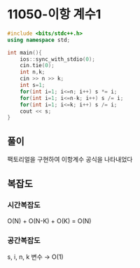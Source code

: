 # 11050-이항 계수1

```cpp
#include <bits/stdc++.h>
using namespace std;

int main(){
    ios::sync_with_stdio(0);
    cin.tie(0);
    int n,k;
    cin >> n >> k;
    int s=1;
    for(int i=1; i<=n; i++) s *= i;
    for(int i=1; i<=n-k; i++) s /= i;
    for(int i=1; i<=k; i++) s /= i;
    cout << s;
}
```

## 풀이

팩토리얼을 구현하여 이항계수 공식을 나타내었다

## 복잡도

### 시간복잡도

O(N) + O(N-K) + O(K) = O(N)

### 공간복잡도

s, i, n, k 변수 → O(1)